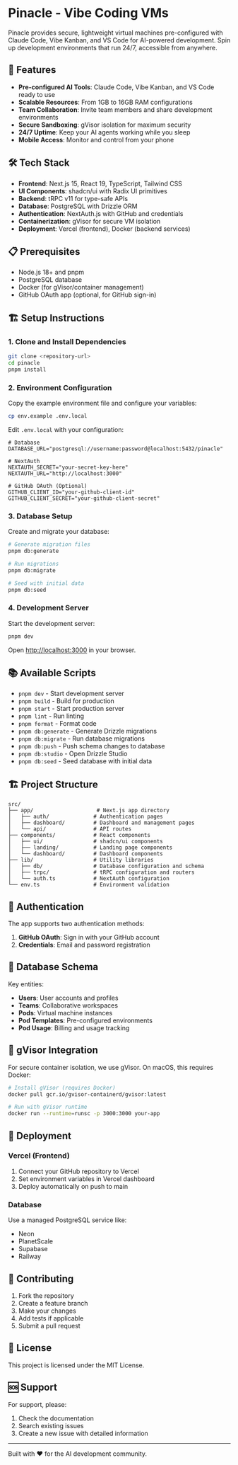 # Pinacle - Vibe Coding VMs

Pinacle provides secure, lightweight virtual machines pre-configured with Claude Code, Vibe Kanban, and VS Code for AI-powered development. Spin up development environments that run 24/7, accessible from anywhere.

## 🚀 Features

- **Pre-configured AI Tools**: Claude Code, Vibe Kanban, and VS Code ready to use
- **Scalable Resources**: From 1GB to 16GB RAM configurations
- **Team Collaboration**: Invite team members and share development environments
- **Secure Sandboxing**: gVisor isolation for maximum security
- **24/7 Uptime**: Keep your AI agents working while you sleep
- **Mobile Access**: Monitor and control from your phone

## 🛠 Tech Stack

- **Frontend**: Next.js 15, React 19, TypeScript, Tailwind CSS
- **UI Components**: shadcn/ui with Radix UI primitives
- **Backend**: tRPC v11 for type-safe APIs
- **Database**: PostgreSQL with Drizzle ORM
- **Authentication**: NextAuth.js with GitHub and credentials
- **Containerization**: gVisor for secure VM isolation
- **Deployment**: Vercel (frontend), Docker (backend services)

## 📋 Prerequisites

- Node.js 18+ and pnpm
- PostgreSQL database
- Docker (for gVisor/container management)
- GitHub OAuth app (optional, for GitHub sign-in)

## 🏗 Setup Instructions

### 1. Clone and Install Dependencies

```bash
git clone <repository-url>
cd pinacle
pnpm install
```

### 2. Environment Configuration

Copy the example environment file and configure your variables:

```bash
cp env.example .env.local
```

Edit `.env.local` with your configuration:

```env
# Database
DATABASE_URL="postgresql://username:password@localhost:5432/pinacle"

# NextAuth
NEXTAUTH_SECRET="your-secret-key-here"
NEXTAUTH_URL="http://localhost:3000"

# GitHub OAuth (Optional)
GITHUB_CLIENT_ID="your-github-client-id"
GITHUB_CLIENT_SECRET="your-github-client-secret"
```

### 3. Database Setup

Create and migrate your database:

```bash
# Generate migration files
pnpm db:generate

# Run migrations
pnpm db:migrate

# Seed with initial data
pnpm db:seed
```

### 4. Development Server

Start the development server:

```bash
pnpm dev
```

Open [http://localhost:3000](http://localhost:3000) in your browser.

## 📚 Available Scripts

- `pnpm dev` - Start development server
- `pnpm build` - Build for production
- `pnpm start` - Start production server
- `pnpm lint` - Run linting
- `pnpm format` - Format code
- `pnpm db:generate` - Generate Drizzle migrations
- `pnpm db:migrate` - Run database migrations
- `pnpm db:push` - Push schema changes to database
- `pnpm db:studio` - Open Drizzle Studio
- `pnpm db:seed` - Seed database with initial data

## 🏗 Project Structure

```
src/
├── app/                    # Next.js app directory
│   ├── auth/              # Authentication pages
│   ├── dashboard/         # Dashboard and management pages
│   └── api/               # API routes
├── components/            # React components
│   ├── ui/                # shadcn/ui components
│   ├── landing/           # Landing page components
│   └── dashboard/         # Dashboard components
├── lib/                   # Utility libraries
│   ├── db/                # Database configuration and schema
│   ├── trpc/              # tRPC configuration and routers
│   └── auth.ts            # NextAuth configuration
└── env.ts                 # Environment validation
```

## 🔐 Authentication

The app supports two authentication methods:

1. **GitHub OAuth**: Sign in with your GitHub account
2. **Credentials**: Email and password registration

## 💾 Database Schema

Key entities:
- **Users**: User accounts and profiles
- **Teams**: Collaborative workspaces
- **Pods**: Virtual machine instances
- **Pod Templates**: Pre-configured environments
- **Pod Usage**: Billing and usage tracking

## 🐳 gVisor Integration

For secure container isolation, we use gVisor. On macOS, this requires Docker:

```bash
# Install gVisor (requires Docker)
docker pull gcr.io/gvisor-containerd/gvisor:latest

# Run with gVisor runtime
docker run --runtime=runsc -p 3000:3000 your-app
```

## 🚀 Deployment

### Vercel (Frontend)

1. Connect your GitHub repository to Vercel
2. Set environment variables in Vercel dashboard
3. Deploy automatically on push to main

### Database

Use a managed PostgreSQL service like:
- Neon
- PlanetScale
- Supabase
- Railway

## 🤝 Contributing

1. Fork the repository
2. Create a feature branch
3. Make your changes
4. Add tests if applicable
5. Submit a pull request

## 📄 License

This project is licensed under the MIT License.

## 🆘 Support

For support, please:
1. Check the documentation
2. Search existing issues
3. Create a new issue with detailed information

---

Built with ❤️ for the AI development community.